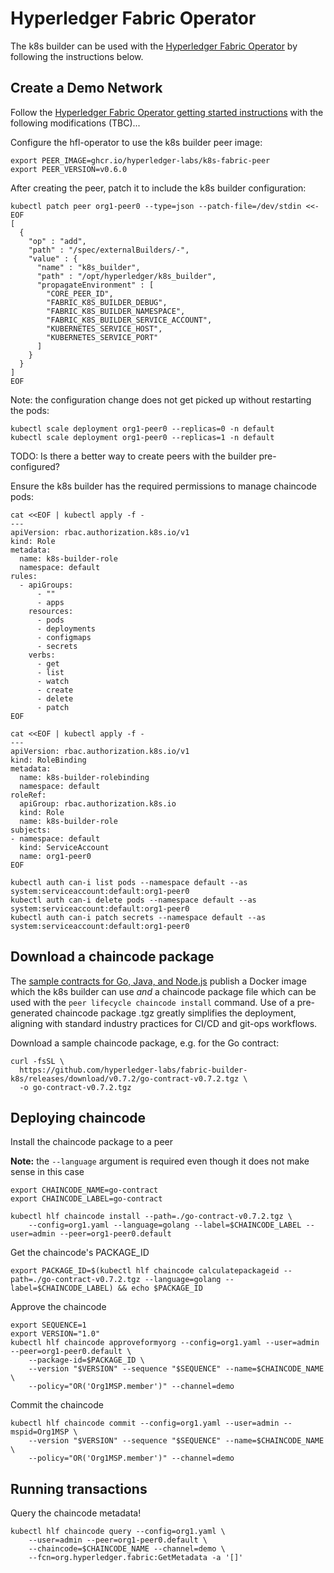 # Hyperledger Fabric Operator

The k8s builder can be used with the [Hyperledger Fabric Operator](https://github.com/hyperledger-labs/hlf-operator) by following the instructions below.

## Create a Demo Network 

Follow the [Hyperledger Fabric Operator getting started instructions](https://labs.hyperledger.org/hlf-operator/docs/getting-started) with the following modifications (TBC)...

Configure the hfl-operator to use the k8s builder peer image:

```shell
export PEER_IMAGE=ghcr.io/hyperledger-labs/k8s-fabric-peer
export PEER_VERSION=v0.6.0
```

After creating the peer, patch it to include the k8s builder configuration:

```shell
kubectl patch peer org1-peer0 --type=json --patch-file=/dev/stdin <<-EOF
[
  {
    "op" : "add",
    "path" : "/spec/externalBuilders/-",
    "value" : {
      "name" : "k8s_builder",
      "path" : "/opt/hyperledger/k8s_builder",
      "propagateEnvironment" : [
        "CORE_PEER_ID",
        "FABRIC_K8S_BUILDER_DEBUG",
        "FABRIC_K8S_BUILDER_NAMESPACE",
        "FABRIC_K8S_BUILDER_SERVICE_ACCOUNT",
        "KUBERNETES_SERVICE_HOST",
        "KUBERNETES_SERVICE_PORT"
      ]
    }
  }
]
EOF
```

Note: the configuration change does not get picked up without restarting the pods:

```shell
kubectl scale deployment org1-peer0 --replicas=0 -n default
kubectl scale deployment org1-peer0 --replicas=1 -n default
```

TODO: Is there a better way to create peers with the builder pre-configured?

Ensure the k8s builder has the required permissions to manage chaincode pods:

```shell
cat <<EOF | kubectl apply -f -
---
apiVersion: rbac.authorization.k8s.io/v1
kind: Role
metadata:
  name: k8s-builder-role
  namespace: default
rules:
  - apiGroups:
      - ""
      - apps
    resources:
      - pods
      - deployments
      - configmaps
      - secrets
    verbs:
      - get
      - list
      - watch
      - create
      - delete
      - patch
EOF

cat <<EOF | kubectl apply -f -
---
apiVersion: rbac.authorization.k8s.io/v1
kind: RoleBinding
metadata:
  name: k8s-builder-rolebinding
  namespace: default 
roleRef:
  apiGroup: rbac.authorization.k8s.io
  kind: Role
  name: k8s-builder-role 
subjects:
- namespace: default 
  kind: ServiceAccount
  name: org1-peer0 
EOF

kubectl auth can-i list pods --namespace default --as system:serviceaccount:default:org1-peer0
kubectl auth can-i delete pods --namespace default --as system:serviceaccount:default:org1-peer0
kubectl auth can-i patch secrets --namespace default --as system:serviceaccount:default:org1-peer0
```

## Download a chaincode package

The [sample contracts for Go, Java, and Node.js](samples/README.md) publish a Docker image which the k8s builder can use _and_ a chaincode package file which can be used with the `peer lifecycle chaincode install` command.
Use of a pre-generated chaincode package .tgz greatly simplifies the deployment, aligning with standard industry practices for CI/CD and git-ops workflows. 

Download a sample chaincode package, e.g. for the Go contract: 

```shell
curl -fsSL \
  https://github.com/hyperledger-labs/fabric-builder-k8s/releases/download/v0.7.2/go-contract-v0.7.2.tgz \
  -o go-contract-v0.7.2.tgz
```

## Deploying chaincode

Install the chaincode package to a peer

**Note:** the `--language` argument is required even though it does not make sense in this case

```shell
export CHAINCODE_NAME=go-contract
export CHAINCODE_LABEL=go-contract

kubectl hlf chaincode install --path=./go-contract-v0.7.2.tgz \
    --config=org1.yaml --language=golang --label=$CHAINCODE_LABEL --user=admin --peer=org1-peer0.default
```

Get the chaincode's PACKAGE_ID

```
export PACKAGE_ID=$(kubectl hlf chaincode calculatepackageid --path=./go-contract-v0.7.2.tgz --language=golang --label=$CHAINCODE_LABEL) && echo $PACKAGE_ID
```

Approve the chaincode

```shell
export SEQUENCE=1
export VERSION="1.0"
kubectl hlf chaincode approveformyorg --config=org1.yaml --user=admin --peer=org1-peer0.default \
    --package-id=$PACKAGE_ID \
    --version "$VERSION" --sequence "$SEQUENCE" --name=$CHAINCODE_NAME \
    --policy="OR('Org1MSP.member')" --channel=demo
```

Commit the chaincode

```shell
kubectl hlf chaincode commit --config=org1.yaml --user=admin --mspid=Org1MSP \
    --version "$VERSION" --sequence "$SEQUENCE" --name=$CHAINCODE_NAME \
    --policy="OR('Org1MSP.member')" --channel=demo
```

## Running transactions

Query the chaincode metadata!

```shell
kubectl hlf chaincode query --config=org1.yaml \
    --user=admin --peer=org1-peer0.default \
    --chaincode=$CHAINCODE_NAME --channel=demo \
    --fcn=org.hyperledger.fabric:GetMetadata -a '[]'
```

